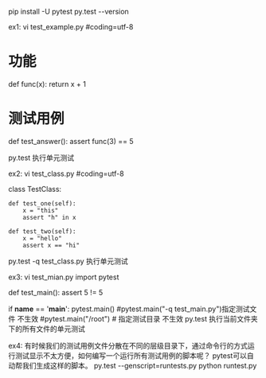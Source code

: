 pip install -U pytest
py.test --version

ex1:
vi test_example.py
#coding=utf-8

# 功能
def func(x):
    return x + 1

# 测试用例
def test_answer():
    assert func(3) == 5
    
py.test 执行单元测试

ex2:
vi test_class.py
#coding=utf-8

class TestClass:

    def test_one(self):
        x = "this"
        assert "h" in x

    def test_two(self):
        x = "hello"
        assert x == "hi"
        
py.test -q test_class.py 执行单元测试

ex3:
vi test_mian.py
import pytest

def test_main():
    assert 5 != 5

if __name__ == '__main__':
    pytest.main()
    #pytest.main("-q test_main.py")指定测试文件  不生效
    #pytest.main("/root")  # 指定测试目录 不生效
py.test 执行当前文件夹下的所有文件的单元测试    
        
ex4:
有时候我们的测试用例文件分散在不同的层级目录下，通过命令行的方式运行测试显示不太方便，如何编写一个运行所有测试用例的脚本呢？ pytest可以自动帮我们生成这样的脚本。
py.test --genscript=runtests.py
python runtest.py



